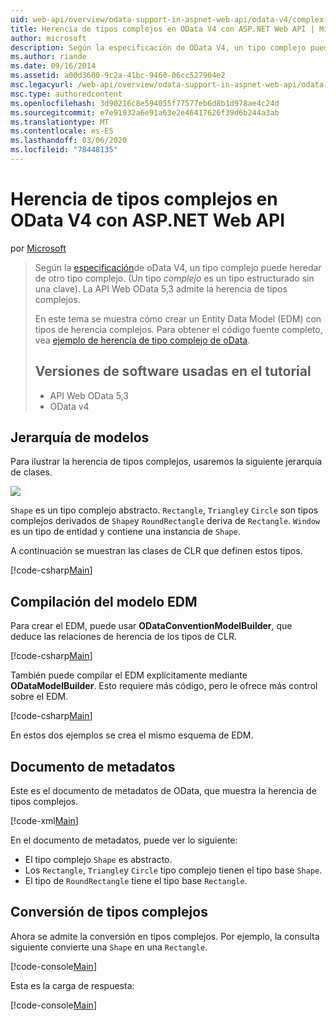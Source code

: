 ```yaml
---
uid: web-api/overview/odata-support-in-aspnet-web-api/odata-v4/complex-type-inheritance-in-odata-v4
title: Herencia de tipos complejos en OData V4 con ASP.NET Web API | Microsoft Docs
author: microsoft
description: Según la especificación de OData V4, un tipo complejo puede heredar de otro tipo complejo. (Un tipo complejo es un tipo estructurado sin una clave). API Web...
ms.author: riande
ms.date: 09/16/2014
ms.assetid: a00d3600-9c2a-41bc-9460-06cc527904e2
msc.legacyurl: /web-api/overview/odata-support-in-aspnet-web-api/odata-v4/complex-type-inheritance-in-odata-v4
msc.type: authoredcontent
ms.openlocfilehash: 3d90216c8e594055f77577eb6d8b1d978ae4c24d
ms.sourcegitcommit: e7e91932a6e91a63e2e46417626f39d6b244a3ab
ms.translationtype: MT
ms.contentlocale: es-ES
ms.lasthandoff: 03/06/2020
ms.locfileid: "78448135"
---
```

# <a name="complex-type-inheritance-in-odata-v4-with-aspnet-web-api"></a>Herencia de tipos complejos en OData V4 con ASP.NET Web API

por [Microsoft](https://github.com/microsoft)

> Según la [especificación](http://www.odata.org/documentation/odata-version-4-0/)de oData V4, un tipo complejo puede heredar de otro tipo complejo. (Un tipo *complejo* es un tipo estructurado sin una clave). La API Web OData 5,3 admite la herencia de tipos complejos.
> 
> En este tema se muestra cómo crear un Entity Data Model (EDM) con tipos de herencia complejos. Para obtener el código fuente completo, vea [ejemplo de herencia de tipo complejo de oData](http://aspnet.codeplex.com/sourcecontrol/latest#Samples/WebApi/OData/v4/ODataComplexTypeInheritanceSample/ReadMe.txt).
> 
> ## <a name="software-versions-used-in-the-tutorial"></a>Versiones de software usadas en el tutorial
> 
> 
> - API Web OData 5,3
> - OData v4

## <a name="model-hierarchy"></a>Jerarquía de modelos

Para ilustrar la herencia de tipos complejos, usaremos la siguiente jerarquía de clases.

![](complex-type-inheritance-in-odata-v4/_static/image1.png)

`Shape` es un tipo complejo abstracto. `Rectangle`, `Triangle`y `Circle` son tipos complejos derivados de `Shape`y `RoundRectangle` deriva de `Rectangle`. `Window` es un tipo de entidad y contiene una instancia de `Shape`.

A continuación se muestran las clases de CLR que definen estos tipos.

[!code-csharp[Main](complex-type-inheritance-in-odata-v4/samples/sample1.cs)]

## <a name="build-the-edm-model"></a>Compilación del modelo EDM

Para crear el EDM, puede usar **ODataConventionModelBuilder**, que deduce las relaciones de herencia de los tipos de CLR.

[!code-csharp[Main](complex-type-inheritance-in-odata-v4/samples/sample2.cs)]

También puede compilar el EDM explícitamente mediante **ODataModelBuilder**. Esto requiere más código, pero le ofrece más control sobre el EDM.

[!code-csharp[Main](complex-type-inheritance-in-odata-v4/samples/sample3.cs)]

En estos dos ejemplos se crea el mismo esquema de EDM.

## <a name="metadata-document"></a>Documento de metadatos

Este es el documento de metadatos de OData, que muestra la herencia de tipos complejos.

[!code-xml[Main](complex-type-inheritance-in-odata-v4/samples/sample4.xml?highlight=13,17,25,30)]

En el documento de metadatos, puede ver lo siguiente:

- El tipo complejo `Shape` es abstracto.
- Los `Rectangle`, `Triangle`y `Circle` tipo complejo tienen el tipo base `Shape`.
- El tipo de `RoundRectangle` tiene el tipo base `Rectangle`.

## <a name="casting-complex-types"></a>Conversión de tipos complejos

Ahora se admite la conversión en tipos complejos. Por ejemplo, la consulta siguiente convierte una `Shape` en una `Rectangle`.

[!code-console[Main](complex-type-inheritance-in-odata-v4/samples/sample5.cmd)]

Esta es la carga de respuesta:

[!code-console[Main](complex-type-inheritance-in-odata-v4/samples/sample6.cmd)]
